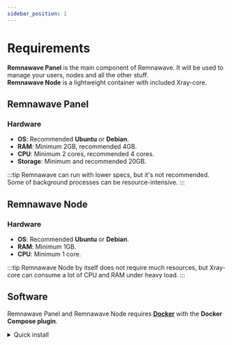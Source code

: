 ```yaml
---
sidebar_position: 1
---
```


# Requirements

**Remnawave Panel** is the main component of Remnawave. It will be used to manage your users, nodes and all the other stuff.  
**Remnawave Node** is a lightweight container with included Xray-core.

## Remnawave Panel

### Hardware

- **OS**: Recommended **Ubuntu** or **Debian**.
- **RAM**: Minimum 2GB, recommended 4GB.
- **CPU**: Minimum 2 cores, recommended 4 cores.
- **Storage**: Minimum and recommended 20GB.

:::tip
Remnawave can run with lower specs, but it's not recommended. Some of background processes can be resource-intensive.
:::

## Remnawave Node

### Hardware

- **OS**: Recommended **Ubuntu** or **Debian**.
- **RAM**: Minimum 1GB.
- **CPU**: Minimum 1 core.

:::tip
Remnawave Node by itself does not require much resources, but Xray-core can consume a lot of CPU and RAM under heavy load.
:::

## Software

Remnawave Panel and Remnawave Node requires [**Docker**](https://docs.docker.com/get-started/get-docker/) with the **Docker Compose plugin**.

<details>
<summary>Quick install</summary>

```bash
sudo curl -fsSL https://get.docker.com | sh
```

</details>
